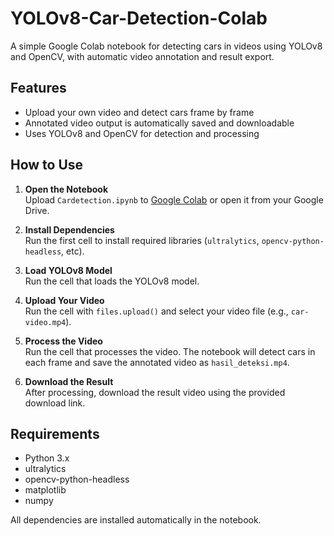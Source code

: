 # YOLOv8-Car-Detection-Colab

A simple Google Colab notebook for detecting cars in videos using YOLOv8 and OpenCV, with automatic video annotation and result export.

## Features
- Upload your own video and detect cars frame by frame
- Annotated video output is automatically saved and downloadable
- Uses YOLOv8 and OpenCV for detection and processing

## How to Use

1. **Open the Notebook**  
   Upload `Cardetection.ipynb` to [Google Colab](https://colab.research.google.com/) or open it from your Google Drive.

2. **Install Dependencies**  
   Run the first cell to install required libraries (`ultralytics`, `opencv-python-headless`, etc).

3. **Load YOLOv8 Model**  
   Run the cell that loads the YOLOv8 model.

4. **Upload Your Video**  
   Run the cell with `files.upload()` and select your video file (e.g., `car-video.mp4`).

5. **Process the Video**  
   Run the cell that processes the video. The notebook will detect cars in each frame and save the annotated video as `hasil_deteksi.mp4`.

6. **Download the Result**  
   After processing, download the result video using the provided download link.

## Requirements
- Python 3.x
- ultralytics
- opencv-python-headless
- matplotlib
- numpy

All dependencies are installed automatically in the notebook.
